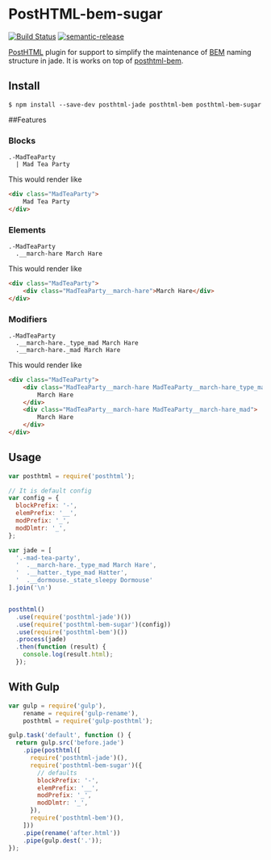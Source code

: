 # PostHTML-bem-sugar
[![Build Status](https://travis-ci.org/rajdee/posthtml-bem.svg?branch=master)](https://travis-ci.org/rajdee/posthtml-bem?branch=master) [![semantic-release](https://img.shields.io/badge/%20%20%F0%9F%93%A6%F0%9F%9A%80-semantic--release-e10079.svg)](https://github.com/semantic-release/semantic-release)

[PostHTML](https://github.com/posthtml/posthtml) plugin for support to simplify the maintenance of [BEM](http://bem.info) naming structure in jade. It is works on top of [posthtml-bem](https://github.com/rajdee/posthtml-bem).


## Install

```
$ npm install --save-dev posthtml-jade posthtml-bem posthtml-bem-sugar
```


##Features

### Blocks

```jade
.-MadTeaParty
  | Mad Tea Party
```

This would render like

```html
<div class="MadTeaParty">
    Mad Tea Party
</div>
```


### Elements

```jade
.-MadTeaParty
  .__march-hare March Hare
```

This would render like

```html
<div class="MadTeaParty">
    <div class="MadTeaParty__march-hare">March Hare</div>
</div>
```

### Modifiers


```jade
.-MadTeaParty
  .__march-hare._type_mad March Hare
  .__march-hare._mad March Hare
```


This would render like

```html
<div class="MadTeaParty">
    <div class="MadTeaParty__march-hare MadTeaParty__march-hare_type_mad">
        March Hare
    </div>
    <div class="MadTeaParty__march-hare MadTeaParty__march-hare_mad">
        March Hare
    </div>
</div>
```


## Usage

```javascript
var posthtml = require('posthtml');

// It is default config
var config = {
  blockPrefix: '-',
  elemPrefix: '__',
  modPrefix: '_',
  modDlmtr: '_',
};

var jade = [
  '.-mad-tea-party',
  '  .__march-hare._type_mad March Hare',
  '  .__hatter._type_mad Hatter',
  '  .__dormouse._state_sleepy Dormouse'
].join('\n')


posthtml()
  .use(require('posthtml-jade')())
  .use(require('posthtml-bem-sugar')(config))
  .use(require('posthtml-bem')())
  .process(jade)
  .then(function (result) {
    console.log(result.html);
  });
```


## With Gulp

```javascript
var gulp = require('gulp'),
    rename = require('gulp-rename'),
    posthtml = require('gulp-posthtml');

gulp.task('default', function () {
  return gulp.src('before.jade')
    .pipe(posthtml([
      require('posthtml-jade')(),
      require('posthtml-bem-sugar')({
        // defaults
        blockPrefix: '-',
        elemPrefix: '__',
        modPrefix: '_',
        modDlmtr: '_',
      }),
      require('posthtml-bem')(),
    ]))
    .pipe(rename('after.html'))
    .pipe(gulp.dest('.'));
});
```
